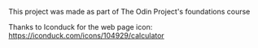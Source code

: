 This project was made as part of The Odin Project's foundations course

Thanks to Iconduck for the web page icon: https://iconduck.com/icons/104929/calculator